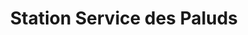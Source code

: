 ---
title: "Station Service des Paluds"
url: /aubagne/station-service-des-paluds/
shop: Lebensmittel
---